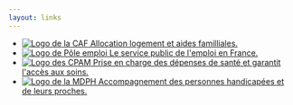 ```yaml
---
layout: links
---
```


<script>
import caf from './caf.svg'
import cpam from './cpam.svg'
import mdph from './mdph.svg'
import poleemploi from './poleemploi.svg'
</script>

- [![Logo de la CAF]({caf}) Allocation logement et aides familliales.](https://www.caf.fr/ "Site de la caisse d'allocations familiales (CAF)")
- [![Logo de Pôle emploi]({poleemploi}) Le service public de l'emploi en France.](https://www.pole-emploi.fr/ "Site de Pôle emploi")
- [![Logo des CPAM]({cpam}) Prise en charge des dépenses de santé et garantit l'accès aux soins.](https://www.ameli.fr/ "Site des caisses primaires d'assurance maladie (CPAM)")
- [![Logo de la MDPH]({mdph}) Accompagnement des personnes handicapées et de leurs proches.](http://www.mdph.fr/ "Site des maisons départementales des personnes handicapées (MDPH)")
